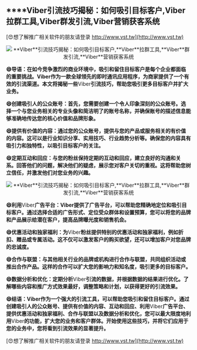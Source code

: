 ## ****Viber**引流技巧揭秘：如何吸引目标客户,**Viber**拉群工具,**Viber**群发引流,**Viber**营销获客系统**

[😍想了解推广相关软件的朋友请登录 http://www.vst.tw](http://www.vst.tw)

 <center><img src="https://vst.tw/MP4/tuiguang/png/4.png" alt="**Viber**引流技巧揭秘：如何吸引目标客户,**Viber**拉群工具,**Viber**群发引流,**Viber**营销获客系统"></center>

**😄导语：在如今竞争激烈的商业环境中，吸引和留住目标客户是每个企业都面临的重要挑战。**Viber**作为一款全球领先的即时通讯应用程序，为商家提供了一个有效的引流渠道。本文将揭秘一些**Viber**引流技巧，帮助您吸引更多目标客户并扩大业务。**

**😄创建吸引人的公众账号：首先，您需要创建一个令人印象深刻的公众账号。选择一个与您业务相关的专业头像和简洁明了的账号名称，并确保账号的描述信息能够准确地传达您的核心价值和品牌形象。**

**😄提供有价值的内容：通过您的公众账号，提供与您的产品或服务相关的有价值的内容。这可以是行业知识分享、实用技巧、行业趋势分析等。确保您的内容具有吸引力和独特性，以吸引目标客户的关注。**

**😄定期互动和回应：与您的粉丝保持定期的互动和回应，建立良好的沟通和关系。回答他们的问题，解决他们的疑虑，展示您对客户关切的重视。这将帮助您树立信任，并激发他们对您业务的兴趣。**

 <center><img src="https://vst.tw/MP4/tuiguang/png/8.png" alt="**Viber**引流技巧揭秘：如何吸引目标客户,**Viber**拉群工具,**Viber**群发引流,**Viber**营销获客系统"></center>

**😄利用**Viber**广告平台：**Viber**提供了广告平台，可以帮助您精确地定位和吸引目标客户。通过选择合适的广告形式、定位受众群体和设置预算，您可以将您的品牌和产品展示给潜在客户，提高品牌曝光度和销售机会。**

**😄优惠活动和独家福利：为**Viber**粉丝提供特别的优惠活动和独家福利，例如折扣、赠品或专属活动。这不仅可以激发客户的购买欲望，还可以增加客户对您品牌的忠诚度。**

**😄合作与联盟：与其他相关行业的品牌或机构进行合作与联盟，共同组织活动或推出合作产品。这样的合作可以扩大您的影响力和知名度，吸引更多的目标客户。**

**😄数据分析和优化：定期分析**Viber**引流的数据，并根据数据的结果进行优化。了解哪些内容和推广方式效果最好，调整策略和计划，以获得更好的引流效果。**

**😄结语：**Viber**作为一个强大的引流工具，可以帮助您吸引和留住目标客户。通过创建吸引人的公众账号、提供有价值的内容、互动和回应、利用**Viber**广告平台、提供优惠活动和独家福利、合作与联盟以及数据分析和优化，您可以最大限度地利用**Viber**的功能，扩大您的业务和客户群体。开始使用这些技巧，并将它们应用于您的业务中，您将看到引流效果的显著提升。**

[😍想了解推广相关软件的朋友请登录 http://www.vst.tw](http://www.vst.tw)



